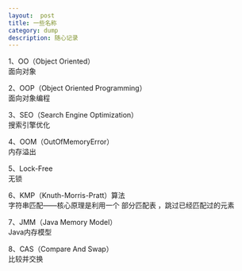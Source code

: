 ```yaml
---
layout:  post
title: 一些名称
category: dump
description: 随心记录
---
```


1、OO（Object Oriented）  
面向对象

2、OOP（Object Oriented Programming）  
面向对象编程

3、SEO（Search Engine Optimization）  
搜索引擎优化

4、OOM（OutOfMemoryError）  
内存溢出

5、Lock-Free  
无锁

6、KMP（Knuth-Morris-Pratt）算法  
字符串匹配——核心原理是利用一个 部分匹配表 ，跳过已经匹配过的元素

7、JMM（Java Memory Model）  
Java内存模型

8、CAS（Compare And Swap）  
比较并交换
